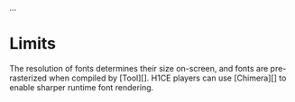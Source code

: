...

# Limits
The resolution of fonts determines their size on-screen, and fonts are pre-rasterized when compiled by [Tool][]. H1CE players can use [Chimera][] to enable sharper runtime font rendering.
